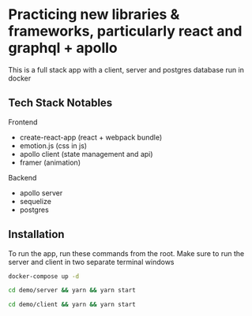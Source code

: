 # Practicing new libraries & frameworks, particularly react and graphql + apollo

This is a full stack app with a client, server and postgres database run in docker

## Tech Stack Notables

Frontend
- create-react-app (react + webpack bundle)
- emotion.js (css in js)
- apollo client (state management and api)
- framer (animation)

Backend
- apollo server
- sequelize
- postgres

## Installation

To run the app, run these commands from the root. Make sure to run the server and client in two separate terminal windows

```bash
docker-compose up -d
```

```bash
cd demo/server && yarn && yarn start
```

```bash
cd demo/client && yarn && yarn start
```
